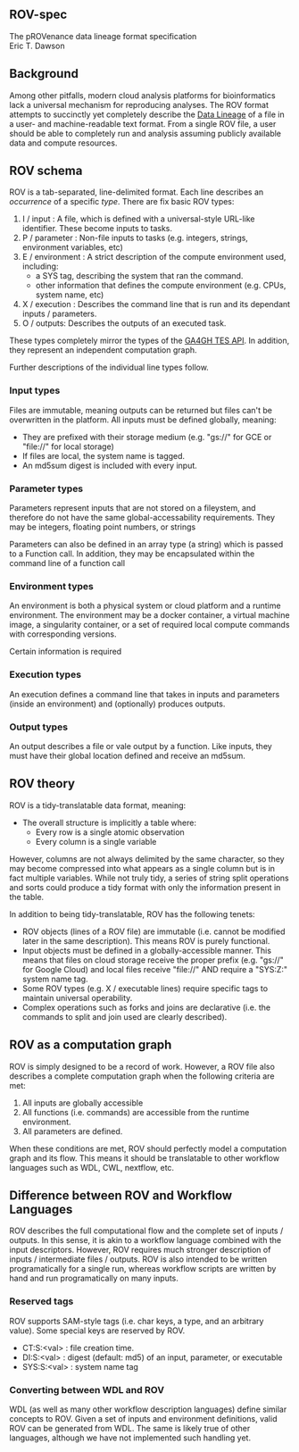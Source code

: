 ROV-spec
---------------------

The pROVenance data lineage format specification  
Eric T. Dawson

## Background
Among other pitfalls, modern cloud analysis platforms for bioinformatics lack a
universal mechanism for reproducing analyses. The ROV format attempts to
succinctly yet completely describe the [Data
Lineage](https://en.wikipedia.org/wiki/Data_lineage) of a file in a user- and
machine-readable text format. From a single ROV file, a user should be able to
completely run and analysis assuming publicly available data and compute
resources.


## ROV schema
ROV is a tab-separated, line-delimited format. Each line describes an *occurrence*
of a specific *type*. There are fix basic ROV types:  

1. I / input : A file, which is defined with a universal-style URL-like identifier.
   These become inputs to tasks.
2. P / parameter : Non-file inputs to tasks (e.g. integers, strings, environment variables, etc)
3. E / environment : A strict description of the compute environment used, including:
    - a SYS tag, describing the system that ran the command.
    - other information that defines the compute environment (e.g. CPUs, system name, etc)
4. X / execution : Describes the command line that is run and its dependant inputs / parameters.
5. O / outputs: Describes the outputs of an executed task.

These types completely mirror the types of the [GA4GH TES API](https://github.com/ga4gh/task-execution-schemas). In addition, they represent an independent computation graph.

Further descriptions of the individual line types follow.

### Input types
Files are immutable, meaning outputs can be returned but files can't
be overwritten in the platform. All inputs must be defined globally,
meaning:  
- They are prefixed with their storage medium (e.g. "gs://" for GCE or
"file://" for local storage)
- If files are local, the system name is tagged.
- An md5sum digest is included with every input.

### Parameter types
Parameters represent inputs that are not stored on a fileystem, and therefore
do not have the same global-accessability requirements. They may be integers,
floating point numbers, or strings

Parameters can also be defined in an array type (a string) which is passed
to a Function call. In addition, they may be encapsulated within the
command line of a function call

### Environment types
An environment is both a physical system or cloud platform and a runtime
environment. The environment may be a docker container, a virtual machine
image, a singularity container, or a set of required local compute commands
with corresponding versions.

Certain information is required 

### Execution types
An execution defines a command line that takes in inputs and parameters (inside an environment)
and (optionally) produces outputs.

### Output types
An output describes a file or vale output by a function. Like inputs,
they must have their global location defined and receive an md5sum.


## ROV theory
ROV is a tidy-translatable data format, meaning:
- The overall structure is implicitly a table where:
    - Every row is a single atomic observation
    - Every column is a single variable

However, columns are not always delimited by the same character, so they may
become compressed into what appears as a single column but is in fact multiple
variables. While not truly tidy, a series of string split operations and sorts
could produce a tidy format with only the information present in the table.


In addition to being tidy-translatable, ROV has the following tenets:
- ROV objects (lines of a ROV file) are immutable (i.e. cannot be modified later
  in the same description). This means ROV is purely functional.
- Input objects must be defined in a globally-accessible manner. This means that
  files on cloud storage receive the proper prefix (e.g. "gs://" for Google
  Cloud) and local files receive "file://" AND require a "SYS:Z:<TAG>" system
  name tag.
- Some ROV types (e.g. X / executable lines) require specific tags to maintain
  universal operability.
- Complex operations such as forks and joins are declarative (i.e. the commands
  to split and join used are clearly described).

## ROV as a computation graph
ROV is simply designed to be a record of work. However, a ROV file also
describes a complete computation graph when the following criteria are met:
1. All inputs are globally accessible
2. All functions (i.e. commands) are accessible from the runtime environment.
3. All parameters are defined.

When these conditions are met, ROV should perfectly model a computation graph
and its flow. This means it should be translatable to other workflow languages
such as WDL, CWL, nextflow, etc.

## Difference between ROV and Workflow Languages
ROV describes the full computational flow and the complete set of inputs /
outputs. In this sense, it is akin to a workflow language combined with the
input descriptors. However, ROV requires much stronger description of inputs /
intermediate files / outputs. ROV is also intended to be written programatically
for a single run, whereas workflow scripts are written by hand and run
programatically on many inputs.

### Reserved tags
ROV supports SAM-style tags (i.e. char keys, a type, and an arbitrary
value). Some special keys are reserved by ROV.

- CT:S:\<val\> : file creation time.
- DI:S:\<val\> : digest (default: md5) of an input, parameter, or executable
- SYS:S:\<val\> : system name tag

### Converting between WDL and ROV
WDL (as well as many other workflow description languages) define similar concepts to ROV. Given a set of inputs and 
environment definitions, valid ROV can be generated from WDL. The same is likely true of other languages, although we have not implemented such handling yet.

